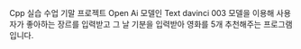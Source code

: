 Cpp 실습 수업 기말 프로젝트
Open Ai 모델인 Text davinci 003 모델을 이용해 
사용자가 좋아하는 장르를 입력받고 그 날 기분을 입력받아 
영화를 5개 추천해주는 프로그램입니다.
